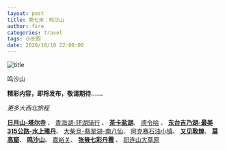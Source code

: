 ```yaml
---
layout: post
title: 第七天：鸣沙山
author: fire
categories: travel 
tags: 小长假
date: 2020/10/10 22:00:00
---
```


![title](https://image.sideproject.cn/titlex/titlex_164.jpg)

鸣沙山

**精彩内容，即将发布，敬请期待……**

*更多大西北旅程*

[**日月山-塔尔寺**](/travel/ri-yue-shan.html) 、
[青海湖-环湖骑行](/travel/qing-hai-lake.html) 、
[**茶卡盐湖**](/travel/cha-ka-salt-lake.html)、
[德令哈](/travel/de-ling-ha.html) 、
[**东台吉乃湖-最美315公路-水上雅丹**](/travel/dong-tai-ji-nai-hu.html)、
[大柴旦-翡翠湖-南八仙](/travel/da-chai-dan.html)、
[阿克赛石油小镇](/travel/shi-you-xiao-zhen.html)、
[**又见敦煌**](/travel/you-jian-dun-huang.html)、
[**莫高窟**](/travel/mo-gao-ku.html)、
[**鸣沙山**](/travel/ming-sha-shan.html)、
[嘉峪关](/travel/jia-yu-guan.html)、
[**张掖七彩丹霞**](/travel/qi-cai-dan-xia.html) 、
[祁连山大草原](/travel/qi-lian-shan.html)